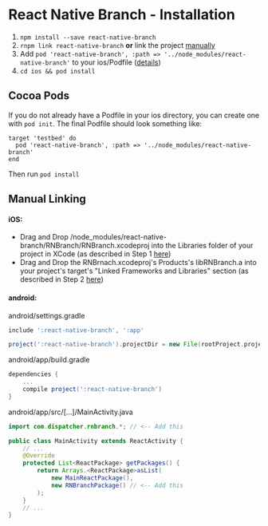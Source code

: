 # React Native Branch - Installation

1. `npm install --save react-native-branch`
2. `rnpm link react-native-branch` **or** link the project [manually](#manual-linking)
3. Add `pod 'react-native-branch', :path => '../node_modules/react-native-branch'` to your ios/Podfile ([details](#cocoa-pods))
4. `cd ios && pod install`

## Cocoa Pods
If you do not already have a Podfile in your ios directory, you can create one with `pod init`. The final Podfile should look something like:
```
target 'testbed' do
  pod 'react-native-branch', :path => '../node_modules/react-native-branch'
end
```

Then run `pod install`

## Manual Linking
#### iOS:
- Drag and Drop /node_modules/react-native-branch/RNBranch/RNBranch.xcodeproj into the Libraries folder of your project in XCode (as described in Step 1 [here](https://facebook.github.io/react-native/docs/linking-libraries-ios.html#content))
- Drag and Drop the RNBrnach.xcodeproj's Products's libRNBranch.a into your project's target's "Linked Frameworks and Libraries" section (as described in Step 2 [here](https://facebook.github.io/react-native/docs/linking-libraries-ios.html#content))

#### android:
android/settings.gradle
```gradle
include ':react-native-branch', ':app'

project(':react-native-branch').projectDir = new File(rootProject.projectDir, '../node_modules/react-native-branch/android')
```
android/app/build.gradle
```gradle
dependencies {
    ...
    compile project(':react-native-branch')
}
```
android/app/src/[...]/MainActivity.java
```java
import com.dispatcher.rnbranch.*; // <-- Add this

public class MainActivity extends ReactActivity {
    // ...
    @Override
    protected List<ReactPackage> getPackages() {
        return Arrays.<ReactPackage>asList(
            new MainReactPackage(),
            new RNBranchPackage() // <-- Add this
        );
    }
    // ...
}
```
